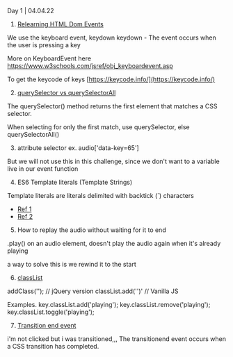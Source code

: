 Day 1 | 04.04.22


1. [Relearning HTML Dom Events](https://www.w3schools.com/jsref/dom_obj_event.asp)

We use the keyboard event, keydown
keydown	- The event occurs when the user is pressing a key

More on KeyboardEvent here https://www.w3schools.com/jsref/obj_keyboardevent.asp


To get the keycode of keys [https://keycode.info/](https://keycode.info/)


2. [querySelector vs querySelectorAll](https://www.javascripttutorial.net/javascript-dom/javascript-queryselector/)

The querySelector() method returns the first element that matches a CSS selector.

When selecting for only the first match, use querySelector, else querySelectorAll()


3. attribute selector 
ex. audio['data-key=65']

But we will not use this in this challenge, since we don't want to a variable live in our event function


4. ES6 Template literals (Template Strings)

Template literals are literals delimited with backtick (`) characters

- [Ref 1](https://developer.mozilla.org/en-US/docs/Web/JavaScript/Reference/Template_literals)
- [Ref 2](https://www.javascripttutorial.net/es6/javascript-template-literals/)


5. How to replay the audio without waiting for it to end

.play() on an audio element, doesn't play the audio again when it's already playing

a way to solve this is we rewind it to the start 


6. [classList](https://www.w3schools.com/jsref/prop_element_classlist.asp) 

addClass('');   // jQuery version 
classList.add('')'  // Vanilla JS 

Examples.
    key.classList.add('playing');
    key.classList.remove('playing');
    key.classList.toggle('playing');


7. [Transition end event](https://www.w3schools.com/jsref/event_transitionend.asp)

i'm not clicked but i was transitioned,,, 
The transitionend event occurs when a CSS transition has completed.

